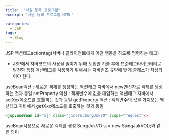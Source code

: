 ```yaml
---
title:  "사원 등록 프로그램"
excerpt: "사원 등록 프로그램 HTML"

categories:
  - JSP
tags:
  - Blog
---
```


JSP 액션태그actiontag(서버나 클라이언트에게 어떤 행동을 하도록 명령하는 태그)
- JSP에서 자바코드의 사용을 줄이기 위해 도입한 기술 후에 표준태그라이브러리로 발전함
특정 액션태그를 사용하기 위해서는 자바빈즈 규약에 맞게 클래스가 작성되어야 한다.

useBean액션       : 새로운 객체를 생성하는 액션태그 자바에서
                    new연산자로 객체를 생성하는 것과 동일
setProperty 액션  : 객체변수에 값을 대입하는 액션태그
                    자바에서 setXxx메소드를 호툴하는 것과 동일
getProperty 액션  : 객체변수의 값을 가져오는 액션태그 자바에서
                    getXxx메소드를 호출하는 것과 동일

```html
<jsp:useBean id="sj" class="jinoru.SungJukVO" scope="request"/>
```
useBean사용으로 새로운 객체를 생성
SungJukVO sj = new SungJukVO();와 같은 의미